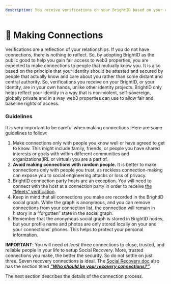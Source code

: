 ```yaml
---
description: You receive verifications on your BrightID based on your close alliances.
---
```


# 👥 Making Connections

Verifications are a reflection of your relationships. If you do not have connections, there is nothing to reflect. So, by adopting BrightID as the public good to help you gain fair access to web3 properties, you are expected to make connections to people that mutually know you. It is also based on the principle that your identity should be attested and secured by people that actually know and care about you rather than some distant and central authority. So, verifications you receive on your BrightID, or your identity, are in your own hands, unlike other identity projects. BrightID only helps reflect your identity in a way that is non-violent, self-sovereign, globally private and in a way web3 properties can use to allow fair and baseline rights of access.

### Guidelines

It is very important to be careful when making connections. Here are some guidelines to follow:

1. Make connections only with people you know well or have agreed to get to know. This might include family, friends, or people you have shared interests or goals with within different communities and organizations(IRL or virtual) you are a part of.
2. **Avoid making connections with random people.** It is better to make connections only with people you trust, as reckless connection-making can expose you to social engineering attacks or loss of privacy.
3. BrightID connection party hosts are an exception. You will need to connect with the host at a connection party in order to receive [the “Meets” verification](../meets-verification/).
4. Keep in mind that all connections you make are recorded in the BrightID social graph. While the graph is anonymous, and you can remove connections from your connection list, the connection will remain in history in a “forgotten” state in the social graph.
5. Remember that the anonymous social graph is stored in BrightID nodes, but your profile name and photos are only stored locally on your and your connections’ phones. This helps to protect your personal information.

**IMPORTANT**: You will need _at least_ three connections to close, trusted, and reliable people in your life to setup Social Recovery. More, trusted connections you make, the better the security. So do not settle on just three. Seven recovery connections is ideal. The [Social Recovery doc](../../install/recover-move/setting-up-social-recovery.md) also has the section titled [_**"Who should be your recovery connections?"**_](../../install/recover-move/setting-up-social-recovery.md#who-should-be-your-recovery-connections).

The next section describes the details of the connection process.
